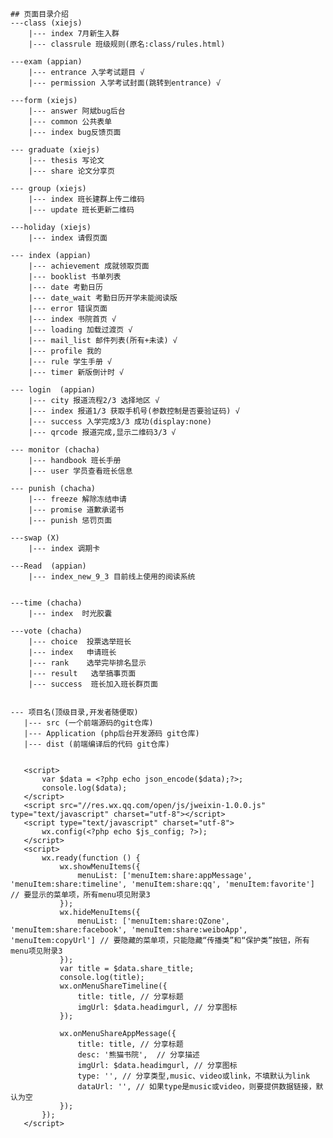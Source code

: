 	## 页面目录介绍
	---class (xiejs)
		|--- index 7月新生入群
		|--- classrule 班级规则(原名:class/rules.html)
	
	---exam (appian)
		|--- entrance 入学考试题目 √
		|--- permission 入学考试封面(跳转到entrance) √
	
	---form (xiejs)
		|--- answer 阿斌bug后台
		|--- common 公共表单
		|--- index bug反馈页面
		
	--- graduate (xiejs)
		|--- thesis 写论文
		|--- share 论文分享页
	
	--- group (xiejs)
		|--- index 班长建群上传二维码 
		|--- update 班长更新二维码  
	
	---holiday (xiejs)
		|--- index 请假页面
	
	--- index (appian)
	    |--- achievement 成就领取页面
	    |--- booklist 书单列表
	    |--- date 考勤日历
		|--- date_wait 考勤日历开学未能阅读版 	
		|--- error 错误页面
		|--- index 书院首页 √
		|--- loading 加载过渡页 √
		|--- mail_list 邮件列表(所有+未读) √
		|--- profile 我的 
		|--- rule 学生手册 √
		|--- timer 新版倒计时 √
		
	--- login  (appian)
	    |--- city 报道流程2/3 选择地区 √
	    |--- index 报道1/3 获取手机号(参数控制是否要验证码) √
		|--- success 入学完成3/3 成功(display:none)
		|--- qrcode 报道完成,显示二维码3/3 √

	--- monitor (chacha)
		|--- handbook 班长手册
		|--- user 学员查看班长信息
		
	--- punish (chacha)
		|--- freeze 解除冻结申请
		|--- promise 道歉承诺书
		|--- punish 惩罚页面
	
	---swap (X)
		|--- index 调期卡
		
	---Read  (appian)
		|--- index_new_9_3 目前线上使用的阅读系统

		
	---time (chacha)
		|--- index  时光胶囊
		
	---vote (chacha)
		|--- choice  投票选举班长
		|--- index   申请班长
		|--- rank    选举完毕排名显示
		|--- result   选举搞事页面
		|--- success  班长加入班长群页面 
	
	
	--- 项目名(顶级目录,开发者随便取)
	   |--- src (一个前端源码的git仓库)
	   |--- Application (php后台开发源码 git仓库)
	   |--- dist (前端编译后的代码 git仓库)
	   
	   	   
	   <script>
           var $data = <?php echo json_encode($data);?>;
           console.log($data);
       </script>
       <script src="//res.wx.qq.com/open/js/jweixin-1.0.0.js" type="text/javascript" charset="utf-8"></script>
       <script type="text/javascript" charset="utf-8">
           wx.config(<?php echo $js_config; ?>);
       </script>
       <script>
           wx.ready(function () {
               wx.showMenuItems({
                   menuList: ['menuItem:share:appMessage', 'menuItem:share:timeline', 'menuItem:share:qq', 'menuItem:favorite'] // 要显示的菜单项，所有menu项见附录3
               });
               wx.hideMenuItems({
                   menuList: ['menuItem:share:QZone', 'menuItem:share:facebook', 'menuItem:share:weiboApp', 'menuItem:copyUrl'] // 要隐藏的菜单项，只能隐藏“传播类”和“保护类”按钮，所有menu项见附录3
               });
               var title = $data.share_title;
               console.log(title);
               wx.onMenuShareTimeline({
                   title: title, // 分享标题
                   imgUrl: $data.headimgurl, // 分享图标
               });
       
               wx.onMenuShareAppMessage({
                   title: title, // 分享标题
                   desc: '熊猫书院',  // 分享描述
                   imgUrl: $data.headimgurl, // 分享图标
                   type: '', // 分享类型,music、video或link，不填默认为link
                   dataUrl: '', // 如果type是music或video，则要提供数据链接，默认为空
               });
           });
       </script>